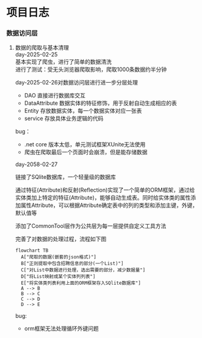 ﻿# 项目日志

### 数据访问层

1. 数据的爬取与基本清理  
   day-2025-02-25  
   基本实现了爬虫，进行了简单的数据清洗  
   进行了测试：受无头浏览器爬取影响，爬取1000条数据约半分钟  

   day-2025-02-26对数据访问层进行进一步分层处理  

   - DAO           直接进行数据库交互
   - DataAttribute 数据实体的特征修饰，用于反射自动生成相应的表
   - Entity        存放数据实体，每一个数据实体对应一张表
   - service       存放具体业务逻辑的代码

   bug：

   - .net core 版本太低，单元测试框架XUnite无法使用
   - 爬虫在爬取最后一个页面时会崩溃，但是能存储数据

   day-2058-02-27  

   链接了SQlite数据库，一个轻量级的数据库  

   通过特征(Attribute)和反射(Reflection)实现了一个简单的ORM框架，通过给实体类加上特定的特征(Attribute)，能够自动生成表。同时给实体类的属性添加属性Attribute，可以根据Attribute确定表中的列的类型和添加主键，外键，默认值等  

   添加了CommonTool层作为公共层为每一层提供自定义工具方法  

   完善了对数据的处理过程，流程如下图  

   ~~~mermaid
   flowchart TB
     A["爬取的数据(嵌套的json格式)"]
     B["正则提取中包含招聘信息的部分(一个List)"]
     C["对List中数据进行处理，选出需要的部分，减少数据量"]
     D["将List映射成某个实体列列表"]
     E["将实体类列表利用上面的ORM框架存入SQlite数据库"]
     A --> B
     B --> C
     C --> D
     D --> E
   ~~~
   bug:

   - orm框架无法处理循环外键问题
